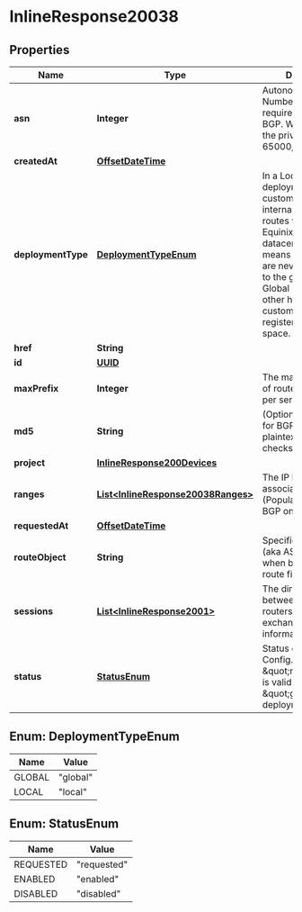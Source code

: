 
# InlineResponse20038

## Properties
Name | Type | Description | Notes
------------ | ------------- | ------------- | -------------
**asn** | **Integer** | Autonomous System Number. ASN is required with Global BGP. With Local BGP the private ASN, 65000, is assigned. |  [optional]
**createdAt** | [**OffsetDateTime**](OffsetDateTime.md) |  |  [optional]
**deploymentType** | [**DeploymentTypeEnum**](#DeploymentTypeEnum) | In a Local BGP deployment, a customer uses an internal ASN to control routes within a single Equinix Metal datacenter. This means that the routes are never advertised to the global Internet. Global BGP, on the other hand, requires a customer to have a registered ASN and IP space.  |  [optional]
**href** | **String** |  |  [optional]
**id** | [**UUID**](UUID.md) |  |  [optional]
**maxPrefix** | **Integer** | The maximum number of route filters allowed per server |  [optional]
**md5** | **String** | (Optional) Password for BGP session in plaintext (not a checksum) |  [optional]
**project** | [**InlineResponse200Devices**](InlineResponse200Devices.md) |  |  [optional]
**ranges** | [**List&lt;InlineResponse20038Ranges&gt;**](InlineResponse20038Ranges.md) | The IP block ranges associated to the ASN (Populated in Global BGP only) |  [optional]
**requestedAt** | [**OffsetDateTime**](OffsetDateTime.md) |  |  [optional]
**routeObject** | **String** | Specifies AS-MACRO (aka AS-SET) to use when building client route filters |  [optional]
**sessions** | [**List&lt;InlineResponse2001&gt;**](InlineResponse2001.md) | The direct connections between neighboring routers that want to exchange routing information. |  [optional]
**status** | [**StatusEnum**](#StatusEnum) | Status of the BGP Config. Status \&quot;requested\&quot; is valid only with the \&quot;global\&quot; deployment_type. |  [optional]


<a name="DeploymentTypeEnum"></a>
## Enum: DeploymentTypeEnum
Name | Value
---- | -----
GLOBAL | &quot;global&quot;
LOCAL | &quot;local&quot;


<a name="StatusEnum"></a>
## Enum: StatusEnum
Name | Value
---- | -----
REQUESTED | &quot;requested&quot;
ENABLED | &quot;enabled&quot;
DISABLED | &quot;disabled&quot;



